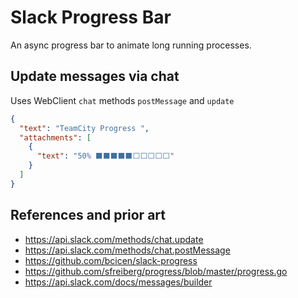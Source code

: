 # Slack Progress Bar

An async progress bar to animate long running processes.

## Update messages via chat

Uses WebClient `chat` methods `postMessage` and `update`

```json
{
  "text": "TeamCity Progress ",
  "attachments": [
    {
      "text": "50% ⬛⬛⬛⬛⬛⬜⬜⬜⬜⬜"
    }
  ]
}
```

## References and prior art

- https://api.slack.com/methods/chat.update
- https://api.slack.com/methods/chat.postMessage
- https://github.com/bcicen/slack-progress
- https://github.com/sfreiberg/progress/blob/master/progress.go
- https://api.slack.com/docs/messages/builder
